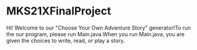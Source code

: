 # MKS21XFinalProject
Hi! Welcome to our "Choose Your Own Adventure Story" generator!To run the our program, please run Main.java.When you run Main.java, you are given the choices to write, read, or play a story.
